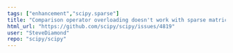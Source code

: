 ```yaml
---
tags: ["enhancement","scipy.sparse"]
title: "Comparison operator overloading doesn't work with sparse matrices"
html_url: "https://github.com/scipy/scipy/issues/4819"
user: "SteveDiamond"
repo: "scipy/scipy"
---
```



